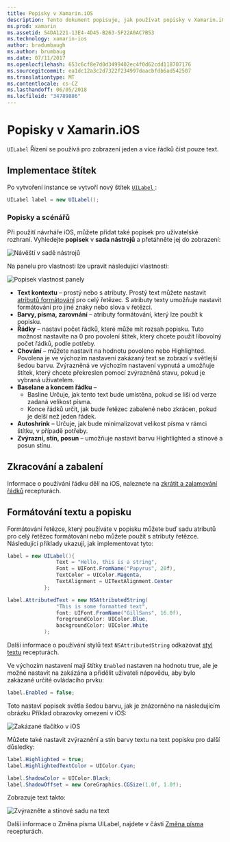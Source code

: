 ```yaml
---
title: Popisky v Xamarin.iOS
description: Tento dokument popisuje, jak používat popisky v Xamarin.iOS. Popisuje vytváření prostřednictvím kódu programu a s iOS Designer.
ms.prod: xamarin
ms.assetid: 54DA1221-13E4-4D45-B263-5F22A0AC7B53
ms.technology: xamarin-ios
author: bradumbaugh
ms.author: brumbaug
ms.date: 07/11/2017
ms.openlocfilehash: 653c6cf8e7d0d3499402ec4f0d62cdd118707176
ms.sourcegitcommit: ea1dc12a3c2d7322f234997daacbfdb6ad542507
ms.translationtype: MT
ms.contentlocale: cs-CZ
ms.lasthandoff: 06/05/2018
ms.locfileid: "34789886"
---
```

# <a name="labels-in-xamarinios"></a>Popisky v Xamarin.iOS

`UILabel` Řízení se používá pro zobrazení jeden a více řádků číst pouze text. 

## <a name="implementing-a-label"></a>Implementace štítek

Po vytvoření instance se vytvoří nový štítek [ `UILabel` ](https://developer.xamarin.com/api/type/UIKit.UILabel/):

```csharp
UILabel label = new UILabel();
```

### <a name="labels-and-storyboards"></a>Popisky a scénářů

Při použití návrháře iOS, můžete přidat také popisek pro uživatelské rozhraní. Vyhledejte **popisek** v **sada nástrojů** a přetáhněte jej do zobrazení:

![Návěští v sadě nástrojů](labels-images/image3.png)

Na panelu pro vlastnosti lze upravit následující vlastnosti:

![Popisek vlastnost panely](labels-images/image2.png)

- **Text kontextu** – prostý nebo s atributy. Prostý text můžete nastavit [atributů formátování](#Formatting_Text_and_Label) pro celý řetězec. S atributy texty umožňuje nastavit formátování pro jiné znaky nebo slova v řetězci.
- **Barvy, písma, zarovnání** – atributy formátování, který lze použít k popisku.
- **Řádky** – nastaví počet řádků, které může mít rozsah popisku. Tuto možnost nastavíte na 0 pro povolení štítek, který chcete použít libovolný počet řádků, podle potřeby.
- **Chování** – můžete nastavit na hodnotu povoleno nebo Highlighted. Povolena je ve výchozím nastavení zakázaný text se zobrazí v světlejší šedou barvu. Zvýrazněná ve výchozím nastavení vypnutá a umožňuje štítek, který chcete překreslen pomocí zvýrazněná stavu, pokud je vybraná uživatelem.
- **Baselane a koncem řádku** – 
    - Basline Určuje, jak tento text bude umístěna, pokud se liší od verze zadaná velikost písma.
    - Konce řádků určit, jak bude řetězec zabalené nebo zkrácen, pokud je delší než jeden řádek.
- **Autoshrink** – Určuje, jak bude minimalizovat velikost písma v rámci štítku, v případě potřeby.
- **Zvýrazní, stín, posun** – umožňuje nastavit barvu Hightlighted a stínové a posun stínu.

## <a name="truncating-and-wrapping"></a>Zkracování a zabalení

Informace o používání řádku dělí na iOS, naleznete na [zkrátit a zalamování řádků](https://developer.xamarin.com/recipes/ios/standard_controls/labels/uilabel-truncate-wrap-text/) recepturách.

<a name="Formatting_Text_and_Label"/>

## <a name="formatting-text-and-label"></a>Formátování textu a popisku

Formátování řetězce, který používáte v popisku můžete buď sadu atributů pro celý řetězec formátování nebo můžete použít s atributy řetězce. Následující příklady ukazují, jak implementovat tyto:

```csharp
label = new UILabel(){
                Text = "Hello, this is a string",
                Font = UIFont.FromName("Papyrus", 20f),
                TextColor = UIColor.Magenta,
                TextAlignment = UITextAlignment.Center
            };
```

```csharp
label.AttributedText = new NSAttributedString(
                "This is some formatted text",
                font: UIFont.FromName("GillSans", 16.0f),
                foregroundColor: UIColor.Blue,
                backgroundColor: UIColor.White
            );
```

Další informace o používání stylů text `NSAttributedString` odkazovat [styl textu](https://developer.xamarin.com/recipes/ios/standard_controls/text_field/style_text/) recepturách.

Ve výchozím nastavení mají štítky `Enabled` nastaven na hodnotu true, ale je možné nastavit na zakázána a přidělit uživateli nápovědu, aby bylo zakázané určité ovládacího prvku:

```csharp
label.Enabled = false;
```

Toto nastaví popisek světla šedou barvu, jak je znázorněno na následujícím obrázku Příklad obrazovky omezení v iOS:

![Zakázané tlačítko v iOS](labels-images/image1.png)

Můžete také nastavit zvýraznění a stín barvy textu na text popisku pro další důsledky:

```csharp
label.Highlighted = true;
label.HighlightedTextColor = UIColor.Cyan;

label.ShadowColor = UIColor.Black;
label.ShadowOffset = new CoreGraphics.CGSize(1.0f, 1.0f);
```

Zobrazuje text takto:

![Zvýrazněte a stínové sadu na text](labels-images/image4.png)

Další informace o Změna písma UILabel, najdete v části [Změna písma](https://developer.xamarin.com/recipes/ios/standard_controls/labels/change_the_font/) recepturách.





